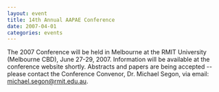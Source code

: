 ```yaml
---
layout: event
title: 14th Annual AAPAE Conference
date: 2007-04-01
categories: events
---
```


The 2007 Conference will be held in Melbourne at the RMIT University (Melbourne CBD), June 27-29, 2007. Information will be available at the conference website shortly. Abstracts and papers are being accepted -- please contact the Conference Convenor, Dr. Michael Segon, via email: michael.segon@rmit.edu.au.


